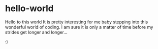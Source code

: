 # hello-world
Hello to this world
It is pretty interesting for me baby stepping into this wonderful world of coding. I am sure it is only a matter of time before my strides get longer and longer...

:)
